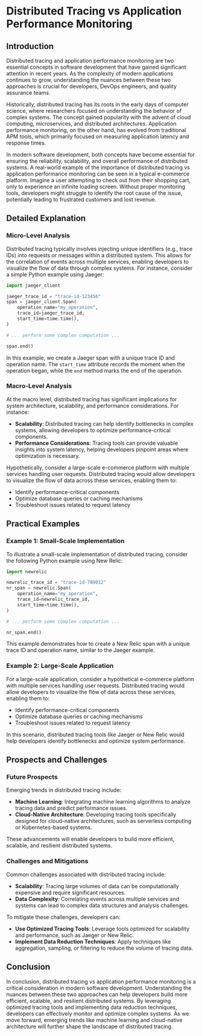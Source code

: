 # Distributed Tracing vs Application Performance Monitoring
## Introduction
Distributed tracing and application performance monitoring are two essential concepts in software development that have gained significant attention in recent years. As the complexity of modern applications continues to grow, understanding the nuances between these two approaches is crucial for developers, DevOps engineers, and quality assurance teams.

Historically, distributed tracing has its roots in the early days of computer science, where researchers focused on understanding the behavior of complex systems. The concept gained popularity with the advent of cloud computing, microservices, and distributed architectures. Application performance monitoring, on the other hand, has evolved from traditional APM tools, which primarily focused on measuring application latency and response times.

In modern software development, both concepts have become essential for ensuring the reliability, scalability, and overall performance of distributed systems. A real-world example of the importance of distributed tracing vs application performance monitoring can be seen in a typical e-commerce platform. Imagine a user attempting to check out from their shopping cart, only to experience an infinite loading screen. Without proper monitoring tools, developers might struggle to identify the root cause of the issue, potentially leading to frustrated customers and lost revenue.

## Detailed Explanation
### Micro-Level Analysis

Distributed tracing typically involves injecting unique identifiers (e.g., trace IDs) into requests or messages within a distributed system. This allows for the correlation of events across multiple services, enabling developers to visualize the flow of data through complex systems. For instance, consider a simple Python example using Jaeger:
```python
import jaeger_client

jaeger_trace_id = "trace-id-123456"
span = jaeger_client.Span(
    operation_name="my_operation",
    trace_id=jaeger_trace_id,
    start_time=time.time(),
)

# ... perform some complex computation ...

span.end()
```
In this example, we create a Jaeger span with a unique trace ID and operation name. The `start_time` attribute records the moment when the operation began, while the `end` method marks the end of the operation.

### Macro-Level Analysis

At the macro level, distributed tracing has significant implications for system architecture, scalability, and performance considerations. For instance:

* **Scalability**: Distributed tracing can help identify bottlenecks in complex systems, allowing developers to optimize performance-critical components.
* **Performance Considerations**: Tracing tools can provide valuable insights into system latency, helping developers pinpoint areas where optimization is necessary.

Hypothetically, consider a large-scale e-commerce platform with multiple services handling user requests. Distributed tracing would allow developers to visualize the flow of data across these services, enabling them to:

* Identify performance-critical components
* Optimize database queries or caching mechanisms
* Troubleshoot issues related to request latency

## Practical Examples
### Example 1: Small-Scale Implementation

To illustrate a small-scale implementation of distributed tracing, consider the following Python example using New Relic:
```python
import newrelic

newrelic_trace_id = "trace-id-789012"
nr_span = newrelic.Span(
    operation_name="my_operation",
    trace_id=newrelic_trace_id,
    start_time=time.time(),
)

# ... perform some complex computation ...

nr_span.end()
```
This example demonstrates how to create a New Relic span with a unique trace ID and operation name, similar to the Jaeger example.

### Example 2: Large-Scale Application

For a large-scale application, consider a hypothetical e-commerce platform with multiple services handling user requests. Distributed tracing would allow developers to visualize the flow of data across these services, enabling them to:

* Identify performance-critical components
* Optimize database queries or caching mechanisms
* Troubleshoot issues related to request latency

In this scenario, distributed tracing tools like Jaeger or New Relic would help developers identify bottlenecks and optimize system performance.

## Prospects and Challenges
### Future Prospects

Emerging trends in distributed tracing include:

* **Machine Learning**: Integrating machine learning algorithms to analyze tracing data and predict performance issues.
* **Cloud-Native Architecture**: Developing tracing tools specifically designed for cloud-native architectures, such as serverless computing or Kubernetes-based systems.

These advancements will enable developers to build more efficient, scalable, and resilient distributed systems.

### Challenges and Mitigations

Common challenges associated with distributed tracing include:

* **Scalability**: Tracing large volumes of data can be computationally expensive and require significant resources.
* **Data Complexity**: Correlating events across multiple services and systems can lead to complex data structures and analysis challenges.

To mitigate these challenges, developers can:

* **Use Optimized Tracing Tools**: Leverage tools optimized for scalability and performance, such as Jaeger or New Relic.
* **Implement Data Reduction Techniques**: Apply techniques like aggregation, sampling, or filtering to reduce the volume of tracing data.

## Conclusion
In conclusion, distributed tracing vs application performance monitoring is a critical consideration in modern software development. Understanding the nuances between these two approaches can help developers build more efficient, scalable, and resilient distributed systems. By leveraging optimized tracing tools and implementing data reduction techniques, developers can effectively monitor and optimize complex systems. As we move forward, emerging trends like machine learning and cloud-native architecture will further shape the landscape of distributed tracing.